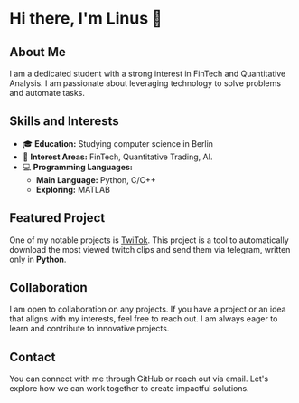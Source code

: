 # Hi there, I'm Linus 👋

## About Me
I am a dedicated student with a strong interest in FinTech and Quantitative Analysis. I am passionate about leveraging technology to solve problems and automate tasks. 

## Skills and Interests
- 🎓 **Education:** Studying computer science in Berlin
- 💼 **Interest Areas:** FinTech, Quantitative Trading, AI.
- 💻 **Programming Languages:** 
  - **Main Language:** Python, C/C++
  - **Exploring:** MATLAB

## Featured Project
One of my notable projects is [TwiTok](https://github.com/Linus404/TwiTok). This project is a tool to automatically download the most viewed twitch clips and send them via telegram, written only in **Python**.

## Collaboration
I am open to collaboration on any projects. If you have a project or an idea that aligns with my interests, feel free to reach out. I am always eager to learn and contribute to innovative projects.

## Contact
You can connect with me through GitHub or reach out via email. Let's explore how we can work together to create impactful solutions.
